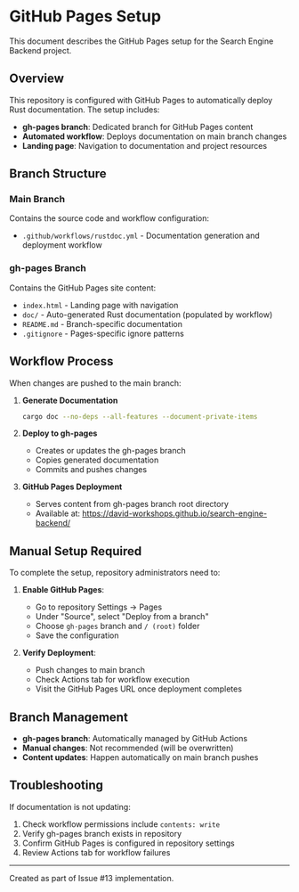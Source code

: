# GitHub Pages Setup

This document describes the GitHub Pages setup for the Search Engine Backend project.

## Overview

This repository is configured with GitHub Pages to automatically deploy Rust documentation. The setup includes:

- **gh-pages branch**: Dedicated branch for GitHub Pages content
- **Automated workflow**: Deploys documentation on main branch changes
- **Landing page**: Navigation to documentation and project resources

## Branch Structure

### Main Branch
Contains the source code and workflow configuration:
- `.github/workflows/rustdoc.yml` - Documentation generation and deployment workflow

### gh-pages Branch  
Contains the GitHub Pages site content:
- `index.html` - Landing page with navigation
- `doc/` - Auto-generated Rust documentation (populated by workflow)
- `README.md` - Branch-specific documentation
- `.gitignore` - Pages-specific ignore patterns

## Workflow Process

When changes are pushed to the main branch:

1. **Generate Documentation**
   ```bash
   cargo doc --no-deps --all-features --document-private-items
   ```

2. **Deploy to gh-pages**
   - Creates or updates the gh-pages branch
   - Copies generated documentation
   - Commits and pushes changes

3. **GitHub Pages Deployment**
   - Serves content from gh-pages branch root directory
   - Available at: https://david-workshops.github.io/search-engine-backend/

## Manual Setup Required

To complete the setup, repository administrators need to:

1. **Enable GitHub Pages**:
   - Go to repository Settings → Pages
   - Under "Source", select "Deploy from a branch"  
   - Choose `gh-pages` branch and `/ (root)` folder
   - Save the configuration

2. **Verify Deployment**:
   - Push changes to main branch
   - Check Actions tab for workflow execution
   - Visit the GitHub Pages URL once deployment completes

## Branch Management

- **gh-pages branch**: Automatically managed by GitHub Actions
- **Manual changes**: Not recommended (will be overwritten)
- **Content updates**: Happen automatically on main branch pushes

## Troubleshooting

If documentation is not updating:

1. Check workflow permissions include `contents: write`
2. Verify gh-pages branch exists in repository
3. Confirm GitHub Pages is configured in repository settings
4. Review Actions tab for workflow failures

---

Created as part of Issue #13 implementation.